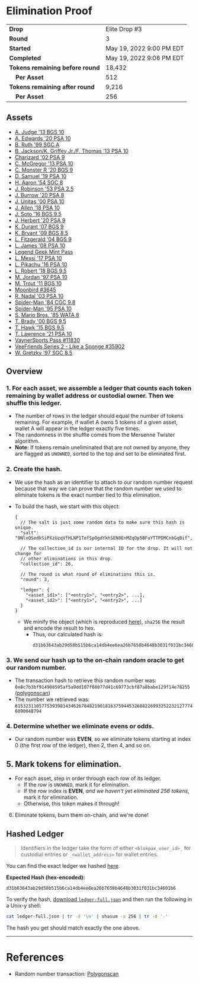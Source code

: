 # Elimination Proof

|||
|---|---|
| **Drop** | Elite Drop #3 |
| **Round** | 3 |
| **Started** | May 19, 2022 9:00 PM EDT |
| **Completed** | May 19, 2022 9:06 PM EDT |
| **Tokens remaining before round** | 18,432 |
| **&nbsp;&nbsp;&nbsp;&nbsp;Per Asset** | 512 |
| **Tokens remaining after round** | 9,216 |
| **&nbsp;&nbsp;&nbsp;&nbsp;Per Asset** | 256 |

## Assets

- [A. Judge &#039;13 BGS 10](asset-1754.md)
- [A. Edwards &#039;20 PSA 10](asset-1755.md)
- [B. Ruth &#039;99 SGC A](asset-1756.md)
- [B. Jackson/K. Griffey Jr./F. Thomas &#039;13 PSA 10](asset-1757.md)
- [Charizard &#039;02 PSA 9](asset-1758.md)
- [C. McGregor &#039;13 PSA 10](asset-1759.md)
- [C. Monster R &#039;20 BGS 9](asset-1760.md)
- [D. Samuel &#039;19 PSA 10](asset-1761.md)
- [H. Aaron &#039;54 SGC 8](asset-1762.md)
- [J. Robinson &#039;53 PSA 2.5](asset-1763.md)
- [J. Burrow &#039;20 PSA 8](asset-1764.md)
- [J. Unitas &#039;00 PSA 10](asset-1765.md)
- [J. Allen &#039;18 PSA 10](asset-1766.md)
- [J. Soto &#039;16 BGS 9.5](asset-1767.md)
- [J. Herbert &#039;20 PSA 9](asset-1768.md)
- [K. Durant &#039;07 BGS 9](asset-1769.md)
- [K. Bryant &#039;09 BGS 8.5](asset-1770.md)
- [L. Fitzgerald &#039;04 BGS 9](asset-1771.md)
- [L. James &#039;08 PSA 10](asset-1772.md)
- [Legend Geek Mint Pass](asset-1773.md)
- [L. Messi &#039;17 PSA 10](asset-1774.md)
- [L. Pikachu &#039;16 PSA 10](asset-1775.md)
- [L. Robert &#039;18 BGS 9.5](asset-1776.md)
- [M. Jordan &#039;97 PSA 10](asset-1777.md)
- [M. Trout &#039;11 BGS 10](asset-1778.md)
- [Moonbird #3645](asset-1779.md)
- [R. Nadal &#039;03 PSA 10](asset-1780.md)
- [Spider-Man &#039;84 CGC 9.8](asset-1781.md)
- [Spider-Man &#039;95 PSA 10](asset-1782.md)
- [S. Mario Bros. &#039;85 WATA 8](asset-1783.md)
- [T. Brady &#039;00 BGS 9.5](asset-1784.md)
- [T. Hawk &#039;15 BGS 9.5](asset-1785.md)
- [T. Lawrence &#039;21 PSA 10](asset-1786.md)
- [VaynerSports Pass #11830](asset-1787.md)
- [VeeFriends Series 2 - Like a Sponge #35902](asset-1788.md)
- [W. Gretzky &#039;97 SGC 8.5](asset-1789.md)

## Overview

### 1. For each asset, we assemble a ledger that counts each token remaining by wallet address or custodial owner. Then we shuffle this ledger.
- The number of rows in the ledger should equal the number of tokens remaining. For example, if wallet A owns 5 tokens of a given asset, wallet A will appear in the ledger exactly five times.
- The randomness in the shuffle comes from the Mersenne Twister algorithm.
- **Note:** If tokens remain uneliminated that are not owned by anyone, they are flagged as `UNOWNED`, sorted to the top and set to be eliminated first.

### 2. Create the hash.
- We use the hash as an identifier to attach to our random number request because that way we can prove that the random number we used to eliminate tokens is the exact number tied to this elimination.
- To build the hash, we start with this object:
  ```jsonc
  {
    // The salt is just some random data to make sure this hash is unique.
    "salt": "9NlvQSedkSiPXzUzqVfHLNP1TefSpOgdYkhSEN8EnMZqOp5BFuYTTPDMCnbGqBif",

    // The collection_id is our internal ID for the drop. It will not change for
    // other eliminations in this drop.
    "collection_id": 26,

    // The round is what round of eliminations this is.
    "round": 3,

    "ledger": {
      "<asset_id1>": ["<entry1>", "<entry2>", ...],
      "<asset_id2>": ["<entry1>", "<entry2>", ...]
    }
  }
  ```

  - We minify the object (which is reproduced [here][ledger_full]), `sha256` the result and encode the result to hex.
    - Thus, our calculated hash is:
      ```plain
      d31b63643ab29d58b515b6ca14db4ee6ea26b7658b4648b3031f031bc34601b6
      ```

### 3. We send our hash up to the on-chain random oracle to get our random number.
  - The transaction hash to retrieve this random number was: `0x8c7b3bf914908595af5a9dd107f68077d41c69773cbf87a8babe129f14e78255` ([polygonscan][random_txn])
  - The number we retrieved was: `61532311057753939814346267848219018163759445326882269932522321277746890048794`

### 4. Determine whether we eliminate evens or odds.
  
  - Our random number was **EVEN**, so we eliminate tokens starting at index 0 (the first row of the ledger), then 2, then 4, and so on.
  
## 5. Mark tokens for elimination.
  - For each asset, step in order through each row of its ledger.
    - If the row is `UNOWNED`, mark it for elimination.
    - If the row index is **EVEN**, _and we haven't yet eliminated 256 tokens_, mark it for elimination.
    - Otherwise, this token makes it through!

6. Eliminate tokens, burn them on-chain, and we're done!

## Hashed Ledger

> Identifiers in the ledger take the form of either `<blokpax_user_id>_` for custodial entries or `_<wallet_address>` for wallet entries.

You can find the exact ledger we hashed [here][ledger_full].

**Expected Hash (hex-encoded):**
```
d31b63643ab29d58b515b6ca14db4ee6ea26b7658b4648b3031f031bc34601b6
```

To verify the hash, [download `ledger-full.json`][ledger_full] and then run the following in a Unix-y shell:

```bash
cat ledger-full.json | tr -d '\n' | shasum -a 256 | tr -d '-'
```

The hash you get should match exactly the one above.

---

# References

- Random number transaction: [Polygonscan][random_txn]

[random_txn]: https://polygonscan.com/tx/0x8c7b3bf914908595af5a9dd107f68077d41c69773cbf87a8babe129f14e78255
[ledger_full]: ledger-full.json
